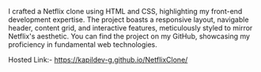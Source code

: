 I crafted a Netflix clone using HTML and CSS, highlighting my front-end development expertise.
The project boasts a responsive layout, navigable header, content grid, and interactive features, meticulously styled to mirror Netflix's aesthetic. You can find the project on my GitHub, showcasing my proficiency in fundamental web technologies.

Hosted Link:- https://kapildev-g.github.io/NetflixClone/
